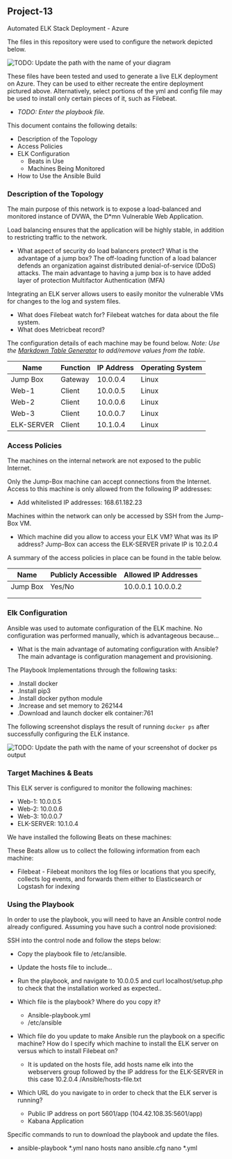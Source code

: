 ## Project-13
Automated ELK Stack Deployment - Azure

The files in this repository were used to configure the network depicted below.

![TODO: Update the path with the name of your diagram](Images/diagram_filename.png)

These files have been tested and used to generate a live ELK deployment on Azure. They can be used to either recreate the entire deployment pictured above. Alternatively, select portions of the yml and config file may be used to install only certain pieces of it, such as Filebeat.

  - _TODO: Enter the playbook file._

This document contains the following details:
- Description of the Topology
- Access Policies
- ELK Configuration
  - Beats in Use
  - Machines Being Monitored
- How to Use the Ansible Build


### Description of the Topology

The main purpose of this network is to expose a load-balanced and monitored instance of DVWA, the D*mn Vulnerable Web Application.

Load balancing ensures that the application will be highly stable, in addition to restricting traffic to the network.
- What aspect of security do load balancers protect? What is the advantage of a jump box?
    The off-loading function of a load balancer defends an organization against distributed denial-of-service (DDoS) attacks. The main advantage to having a jump box is to have added layer of protection Multifactor Authentication (MFA)

Integrating an ELK server allows users to easily monitor the vulnerable VMs for changes to the log and system files.
- What does Filebeat watch for?
    Filebeat watches for data about the file system.
- What does Metricbeat record?


The configuration details of each machine may be found below.
_Note: Use the [Markdown Table Generator](http://www.tablesgenerator.com/markdown_tables) to add/remove values from the table_.

| Name       | Function | IP Address | Operating System |
|------------|----------|------------|------------------|
| Jump Box   | Gateway  | 10.0.0.4   | Linux            |
| Web-1      | Client   | 10.0.0.5   | Linux            |
| Web-2      | Client   | 10.0.0.6   | Linux            |
| Web-3      | Client   | 10.0.0.7   | Linux            |
| ELK-SERVER | Client   | 10.1.0.4   | Linux            |

### Access Policies

The machines on the internal network are not exposed to the public Internet.

Only the Jump-Box machine can accept connections from the Internet. Access to this machine is only allowed from the following IP addresses:
- Add whitelisted IP addresses:
    168.61.182.23

Machines within the network can only be accessed by SSH from the Jump-Box VM.
- Which machine did you allow to access your ELK VM? What was its IP address?
    Jump-Box can access the ELK-SERVER private IP is 10.2.0.4

A summary of the access policies in place can be found in the table below.

| Name     | Publicly Accessible | Allowed IP Addresses |
|----------|---------------------|----------------------|
| Jump Box | Yes/No              | 10.0.0.1 10.0.0.2    |
|          |                     |                      |
|          |                     |                      |

### Elk Configuration

Ansible was used to automate configuration of the ELK machine. No configuration was performed manually, which is advantageous because...
- What is the main advantage of automating configuration with Ansible?
    The main advantage is configuration management and provisioning.

The Playbook Implementations through the following tasks:  
  - .Install docker
  - .Install pip3
  - .Install docker python module
  - .Increase and set memory to 262144
  - .Download and launch docker elk container:761

The following screenshot displays the result of running `docker ps` after successfully configuring the ELK instance.

![TODO: Update the path with the name of your screenshot of docker ps output](Images/docker_ps_output.png)

### Target Machines & Beats
This ELK server is configured to monitor the following machines:
  - Web-1: 10.0.0.5
  - Web-2: 10.0.0.6
  - Web-3: 10.0.0.7
  - ELK-SERVER: 10.1.0.4


We have installed the following Beats on these machines:

These Beats allow us to collect the following information from each machine:
- Filebeat - Filebeat monitors the log files or locations that you specify, collects log events, and forwards them either to Elasticsearch or Logstash for indexing

### Using the Playbook
In order to use the playbook, you will need to have an Ansible control node already configured. Assuming you have such a control node provisioned:

SSH into the control node and follow the steps below:
- Copy the playbook file to /etc/ansible.
- Update the hosts file to include...
- Run the playbook, and navigate to 10.0.0.5 and curl localhost/setup.php to check that the installation worked as expected..


- Which file is the playbook? Where do you copy it?
    - Ansible-playbook.yml
    - /etc/ansible
- Which file do you update to make Ansible run the playbook on a specific machine? How do I specify which machine to install the ELK server on versus which to install Filebeat on?
    - It is updated on the hosts file, add hosts name elk into the webservers group followed by the IP address for the ELK-SERVER in this case 10.2.0.4 /Ansible/hosts-file.txt
- Which URL do you navigate to in order to check that the ELK server is running?
    - Public IP address on port 5601/app (104.42.108.35:5601/app)
    - Kabana Application

Specific commands to run to download the playbook and update the files.
- ansible-playbook *.yml nano hosts nano ansible.cfg nano *.yml
